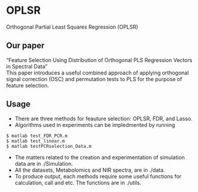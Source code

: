 # OPLSR
Orthogonal Partial Least Squares Regression (OPLSR)

## Our paper
“Feature Selection Using Distribution of Orthogonal PLS Regression Vectors in Spectral Data”   
This paper introduces a useful combined approach of applying orthogonal signal correction (OSC) and permutation tests to PLS for the purpose of feature selection.

## Usage
  * There are three methods for feauture selection: OPLSR, FDR, and Lasso.   
  * Algorithms used in experiments can be impledmented by running   
  ```
$ matlab test_FDR_PCR.m
$ matlab test_linear.m
$ matlab testPCRselection_Data.m
  ```
  * The matters related to the creation and experimentation of simulation data are in ./Simulation.   
  * All the datasets, Metabolomics and NIR spectra, are in ./data.   
  * To produce output, each methods require some useful functions for calculation, call and etc. The functions are in ./utils.   
